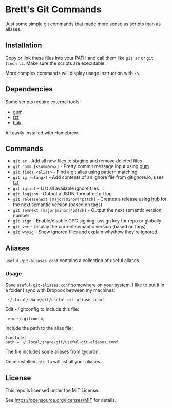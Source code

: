# Brett's Git Commands

Just some simple git commands that made more sense as
scripts than as aliases.

## Installation

Copy or link these files into your PATH and call them like
`git ar` or `git finda ci`. Make sure the scripts are
executable.

More complex commands will display usage instruction with `-h`.

## Dependencies

Some scripts require external tools:

- [gum]
- [fzf]
- [hub]

All easily installed with Homebrew.

## Commands

- `git ar` - Add all new files to staging and remove deleted files
- `git comm [<summary>]` - Pretty commit message input using [gum]
- `git finda <alias>` - Find a git alias using pattern matching
- `git ig [<lang>]` - Add contents of an ignore file from gitignore.io, uses [fzf]
- `git iglist` - List all available ignore files
- `git logjson` - Output a JSON-formatted git log
- `git releasenext [major|minor|*patch]` - Creates a release using [hub] for the next semantic version (based on tags)
- `git semnext [major|minor|*patch]` - Output the next semantic version number
- `git sign` - Enable/disable GPG signing, assign key for repo or globally
- `git ver` - Display the current semantic version (based on tags)
- `git whyig` - Show ignored files and explain why/how they're ignored

[gum]: https://github.com/charmbracelet/gum
[fzf]: https://github.com/junegunn/fzf
[hub]: https://github.com/mislav/hub

## Aliases

`useful-git-aliases.conf` contains a collection of useful aliases.

### Usage

Save `useful-git-aliases.conf` somewhere on your system. I
like to put it in a folder I sync with Dropbox between my
machines:

     ~/.local/share/git/useful-git-aliases.conf

Edit ~/.gitconfig to include this file:

     vim ~/.gitconfig

Include the path to the alias file:

    [include]
    path = ~/.local/share/git/useful-git-aliases.conf

The file includes some aliases from [@durdn](https://www.durdn.com/blog/2012/11/22/must-have-git-aliases-advanced-examples/).


Once installed, `git la` will list all your aliases.

## License

This repo is licensed under the MIT License.

See <https://opensource.org/licenses/MIT> for details.
